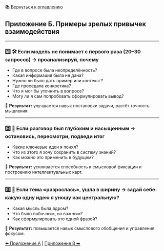 [📚 Вернуться к оглавлению](../../README_ru.md)

## Приложение Б. Примеры зрелых привычек взаимодействия

---

### 1️⃣ 🛠 Если модель не понимает с первого раза (20–30 запросов) → проанализируй, почему
- Где в вопросе была неопределённость?  
- Какая информация была не дана?  
- Нужно ли было дать пример или контекст?  
- Где проседала конкретика?  
- Что я мог бы уточнить в вопросе?  
- Могу ли я сам попробовать сформулировать вывод?  

📌 **Результат:** улучшается навык постановки задачи, растёт точность мышления.

---

### 2️⃣ 📘 Если разговор был глубоким и насыщенным → остановись, пересмотри, подведи итог
- Какие ключевые идеи я понял?  
- Что из этого я хочу сохранить в систему знаний?  
- Как можно это применить в будущем?  

📌 **Результат:** усиливается способность к смысловой фиксации и построению интеллектуальных карт.

---

### 3️⃣ 🧩 Если тема «разрослась», ушла в ширину → задай себе: какую одну идею я уношу как центральную?
- Какая мысль была ядром?  
- Что было побочным, но важным?  
- Как сформулировать это одной фразой?  

📌 **Результат:** повышается навык смыслового обобщения и управления фокусом.

[⬅️ Приложение А](appendixa.md) | [Приложение В ➡️](appendixc.md)
